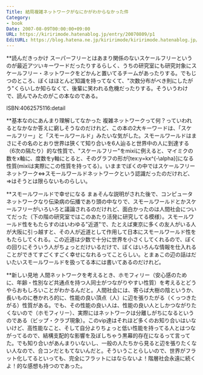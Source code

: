 ```yaml
---
Title: 結局複雑ネットワークがなにかがわからなかった件
Category:
- book
Date: 2007-08-09T00:00:00+09:00
URL: https://kiririmode.hatenablog.jp/entry/20070809/p1
EditURL: https://blog.hatena.ne.jp/kiririmode/kiririmode.hatenablog.jp/atom/entry/8454420450078216974
---
```



**読んだきっかけ
スーパーフリーとはあまり関係のないスケールフリーというのが最近アツいキーワードだったりするらしく、うちの研究室にも研究対象にスケールフリー・ネットワークをどかんと置いてるチームがあったりする。でもじつのところ、ぼくはほとんど知識を持ってなくて、"次数分布がべき則にしたがう"くらいしか知らなくて、後輩に笑われる危機だったりする。そういうわけで、読んでみたのがこの本なのである。

ISBN:4062575116:detail

**基本なのにあんまり理解してなかった
複雑ネットワークって何？っていわれるとなかなか答えに窮しそうなのだけれど、この本の2大キーワードは、「スケールフリー」と「スモールワールド」みたいな気がした。スモールワールドはまさにその名のとおり世界は狭くて知り合いを6人辿ると世界中の人に到達する（6次の隔たり）的な性質で、"スケールフリー"をmixiに例えると、マイミクの数をx軸に、度数をy軸にとると、そのグラフの形が[tex:y=kx^{-\alpha}]になる性質(mixiは実際にこの性質を持ってる）。いままでぼくの中ではスケールフリーネットワーク⇔スモールワールドネットワークという認識だったのだけれど、⇒はそうとは限らないものらしい。


**スモールワールドで幸せになる
まぁそんな説明がされた後で、コンピュータネットワークなり伝染病の伝播であり頭の中なりで、スモールワールドとかスケールフリーがいろいろと議論されるのだけれど、面白かったのは人間社会についてだった（下の階の研究室ではこのあたり活発に研究してる模様）。スモールワールド性をもたらすのはいわゆる"近道"で、たとえば東京に多くの友人がいる人が大阪に引っ越すと、その人が近道として作用して日本にスモールワールド性をもたらしてくれる。この近道は少数で十分に世界を小さくしてくれるので、ぼくの回りにそういう人がちょっとだけいるだけで、ぼくはいろんな情報を仕入れることができてすごくすごく幸せになれるってことらしい。とまぁこの辺の話はだいたいスモールワールドを扱ってる本には書いてあるのだけれど。


**新しい見地
人間ネットワークを考えるとき、ホモフィリー（安心感のために、年齢・性別など共通点を持つ人同士がつながりやすい性質）を考えるとどうやらおもしろいことがわかるんだと。人間社会には、寄らば大樹の陰というか、長いものに巻かれろ的に、性能の良い頂点（人）に辺を張りたがる（くっつきたがる）性質がある。でも、その性能の良い人は、性能の良い人としかつながりたくないので（ホモフィリー）、実際にはネットワークは分離しがちになるというのである（ビップ・クラブ現象）。このvip達はそれほど多くのお知り合いはいないけど、高性能なこと、そして自分よりちょっと低い性能を持ってる人とはつながってるので、結構支配的な影響を及ぼしちゃう黒幕的存在になるって言ってた。でも知り合いがあんまりいないし、一般の人たちから見ると辺を張りたくない人なので、合コンだともてないんだと。そういうことらしいので、世界がフラット化してるといっても、完全にフラットにはならないよ！階層社会永遠に続くよ！的な感想も持つのであった。
